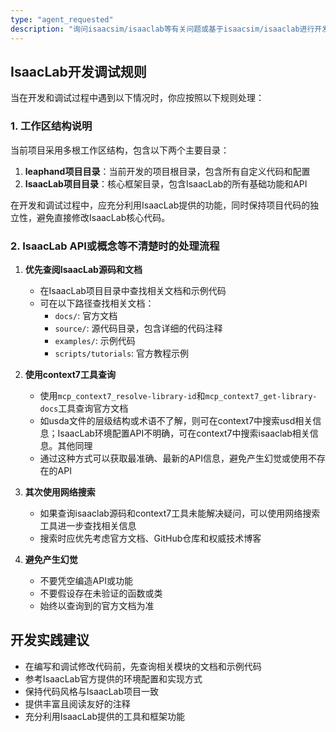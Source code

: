 ```yaml
---
type: "agent_requested"
description: "询问isaacsim/isaaclab等有关问题或基于isaacsim/isaaclab进行开发时"
---
```

## IsaacLab开发调试规则

当在开发和调试过程中遇到以下情况时，你应按照以下规则处理：

### 1. 工作区结构说明

当前项目采用多根工作区结构，包含以下两个主要目录：

1. **leaphand项目目录**：当前开发的项目根目录，包含所有自定义代码和配置
2. **IsaacLab项目目录**：核心框架目录，包含IsaacLab的所有基础功能和API

在开发和调试过程中，应充分利用IsaacLab提供的功能，同时保持项目代码的独立性，避免直接修改IsaacLab核心代码。

### 2. IsaacLab API或概念等不清楚时的处理流程

1. **优先查阅IsaacLab源码和文档**
   - 在IsaacLab项目目录中查找相关文档和示例代码
   - 可在以下路径查找相关文档：
     - `docs/`: 官方文档
     - `source/`: 源代码目录，包含详细的代码注释
     - `examples/`: 示例代码
     - `scripts/tutorials`: 官方教程示例

2. **使用context7工具查询**
   - 使用`mcp_context7_resolve-library-id`和`mcp_context7_get-library-docs`工具查询官方文档
   - 如usda文件的层级结构或术语不了解，则可在context7中搜索usd相关信息；IsaacLab环境配置API不明确，可在context7中搜索isaaclab相关信息。其他同理
   - 通过这种方式可以获取最准确、最新的API信息，避免产生幻觉或使用不存在的API

3. **其次使用网络搜索**
   - 如果查询isaaclab源码和context7工具未能解决疑问，可以使用网络搜索工具进一步查找相关信息
   - 搜索时应优先考虑官方文档、GitHub仓库和权威技术博客

4. **避免产生幻觉**
   - 不要凭空编造API或功能
   - 不要假设存在未验证的函数或类
   - 始终以查询到的官方文档为准

## 开发实践建议

- 在编写和调试修改代码前，先查询相关模块的文档和示例代码
- 参考IsaacLab官方提供的环境配置和实现方式
- 保持代码风格与IsaacLab项目一致
- 提供丰富且阅读友好的注释
- 充分利用IsaacLab提供的工具和框架功能